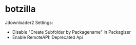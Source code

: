 # botzilla

Jdownloader2 Settings: 
   - Disable "Create Subfolder by Packagename" in Packagizer
   - Enable RemoteAPI: Deprecated Api
